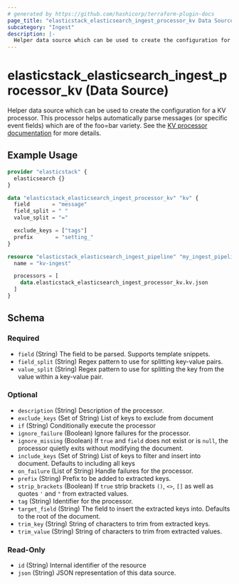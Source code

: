 ```yaml
---
# generated by https://github.com/hashicorp/terraform-plugin-docs
page_title: "elasticstack_elasticsearch_ingest_processor_kv Data Source - terraform-provider-elasticstack"
subcategory: "Ingest"
description: |-
  Helper data source which can be used to create the configuration for a KV processor. This processor helps automatically parse messages (or specific event fields) which are of the foo=bar variety. See the KV processor documentation https://www.elastic.co/guide/en/elasticsearch/reference/current/kv-processor.html for more details.
---
```


# elasticstack_elasticsearch_ingest_processor_kv (Data Source)

Helper data source which can be used to create the configuration for a KV processor. This processor helps automatically parse messages (or specific event fields) which are of the foo=bar variety. See the [KV processor documentation](https://www.elastic.co/guide/en/elasticsearch/reference/current/kv-processor.html) for more details.

## Example Usage

```terraform
provider "elasticstack" {
  elasticsearch {}
}

data "elasticstack_elasticsearch_ingest_processor_kv" "kv" {
  field       = "message"
  field_split = " "
  value_split = "="

  exclude_keys = ["tags"]
  prefix       = "setting_"
}

resource "elasticstack_elasticsearch_ingest_pipeline" "my_ingest_pipeline" {
  name = "kv-ingest"

  processors = [
    data.elasticstack_elasticsearch_ingest_processor_kv.kv.json
  ]
}
```

<!-- schema generated by tfplugindocs -->
## Schema

### Required

- `field` (String) The field to be parsed. Supports template snippets.
- `field_split` (String) Regex pattern to use for splitting key-value pairs.
- `value_split` (String) Regex pattern to use for splitting the key from the value within a key-value pair.

### Optional

- `description` (String) Description of the processor.
- `exclude_keys` (Set of String) List of keys to exclude from document
- `if` (String) Conditionally execute the processor
- `ignore_failure` (Boolean) Ignore failures for the processor.
- `ignore_missing` (Boolean) If `true` and `field` does not exist or is `null`, the processor quietly exits without modifying the document.
- `include_keys` (Set of String) List of keys to filter and insert into document. Defaults to including all keys
- `on_failure` (List of String) Handle failures for the processor.
- `prefix` (String) Prefix to be added to extracted keys.
- `strip_brackets` (Boolean) If `true` strip brackets `()`, `<>`, `[]` as well as quotes `'` and `"` from extracted values.
- `tag` (String) Identifier for the processor.
- `target_field` (String) The field to insert the extracted keys into. Defaults to the root of the document.
- `trim_key` (String) String of characters to trim from extracted keys.
- `trim_value` (String) String of characters to trim from extracted values.

### Read-Only

- `id` (String) Internal identifier of the resource
- `json` (String) JSON representation of this data source.
